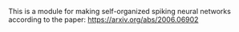 This is a module for making self-organized spiking neural networks according to the paper: https://arxiv.org/abs/2006.06902
